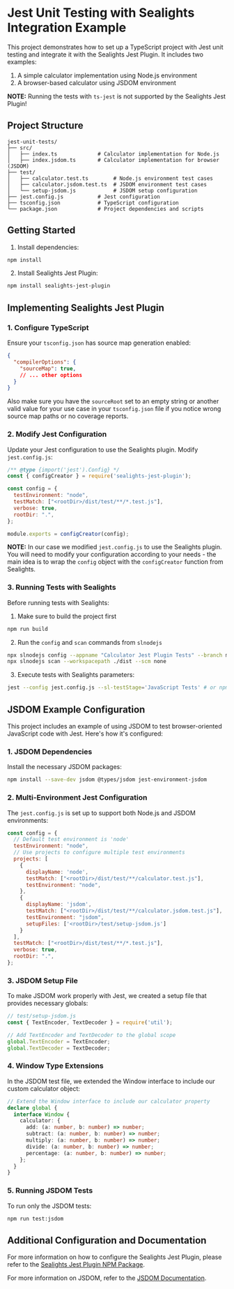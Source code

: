 # Jest Unit Testing with Sealights Integration Example

This project demonstrates how to set up a TypeScript project with Jest unit testing and integrate it with the Sealights Jest Plugin. It includes two examples:
1. A simple calculator implementation using Node.js environment
2. A browser-based calculator using JSDOM environment

**NOTE:** Running the tests with `ts-jest` is not supported by the Sealights Jest Plugin!

## Project Structure

```
jest-unit-tests/
├── src/
│   ├── index.ts             # Calculator implementation for Node.js
│   ├── index.jsdom.ts       # Calculator implementation for browser (JSDOM)
├── test/
│   ├── calculator.test.ts        # Node.js environment test cases
│   ├── calculator.jsdom.test.ts  # JSDOM environment test cases  
│   └── setup-jsdom.js            # JSDOM setup configuration
├── jest.config.js           # Jest configuration
├── tsconfig.json            # TypeScript configuration
└── package.json             # Project dependencies and scripts
```

## Getting Started

1. Install dependencies:
```bash
npm install
```

2. Install Sealights Jest Plugin:
```bash
npm install sealights-jest-plugin
```

## Implementing Sealights Jest Plugin

### 1. Configure TypeScript

Ensure your `tsconfig.json` has source map generation enabled:

```json
{
  "compilerOptions": {
    "sourceMap": true,
    // ... other options
  }
}
```
Also make sure you have the `sourceRoot` set to an empty string or another valid value for your use case in your `tsconfig.json` file if you notice wrong source map paths or no coverage reports.

### 2. Modify Jest Configuration

Update your Jest configuration to use the Sealights plugin. Modify `jest.config.js`:

```javascript
/** @type {import('jest').Config} */
const { configCreator } = require('sealights-jest-plugin');

const config = {
  testEnvironment: "node",
  testMatch: ["<rootDir>/dist/test/**/*.test.js"],
  verbose: true,
  rootDir: ".",
};

module.exports = configCreator(config); 
```
**NOTE:** In our case we modified `jest.config.js` to use the Sealights plugin. You will need to modify your configuration according to your needs - the main idea is to wrap the `config` object with the `configCreator` function from Sealights.

### 3. Running Tests with Sealights

Before running tests with Sealights:
1. Make sure to build the project first
```bash
npm run build
```
2. Run the `config` and `scan` commands from `slnodejs`
```bash
npx slnodejs config --appname "Calculator Jest Plugin Tests" --branch main --build 1
npx slnodejs scan --workspacepath ./dist --scm none
```
3. Execute tests with Sealights parameters:

```bash
jest --config jest.config.js --sl-testStage='JavaScript Tests' # or npm run test:sealights:js
```

## JSDOM Example Configuration

This project includes an example of using JSDOM to test browser-oriented JavaScript code with Jest. Here's how it's configured:

### 1. JSDOM Dependencies

Install the necessary JSDOM packages:

```bash
npm install --save-dev jsdom @types/jsdom jest-environment-jsdom
```

### 2. Multi-Environment Jest Configuration

The `jest.config.js` is set up to support both Node.js and JSDOM environments:

```javascript
const config = {
  // Default test environment is 'node'
  testEnvironment: "node",
  // Use projects to configure multiple test environments
  projects: [
    {
      displayName: 'node',
      testMatch: ["<rootDir>/dist/test/**/calculator.test.js"],
      testEnvironment: "node",
    },
    {
      displayName: 'jsdom',
      testMatch: ["<rootDir>/dist/test/**/calculator.jsdom.test.js"],
      testEnvironment: "jsdom",
      setupFiles: ['<rootDir>/test/setup-jsdom.js']
    }
  ],
  testMatch: ["<rootDir>/dist/test/**/*.test.js"],
  verbose: true,
  rootDir: ".",
};
```

### 3. JSDOM Setup File

To make JSDOM work properly with Jest, we created a setup file that provides necessary globals:

```javascript
// test/setup-jsdom.js
const { TextEncoder, TextDecoder } = require('util');

// Add TextEncoder and TextDecoder to the global scope
global.TextEncoder = TextEncoder;
global.TextDecoder = TextDecoder;
```

### 4. Window Type Extensions

In the JSDOM test file, we extended the Window interface to include our custom calculator object:

```typescript
// Extend the Window interface to include our calculator property
declare global {
  interface Window {
    calculator: {
      add: (a: number, b: number) => number;
      subtract: (a: number, b: number) => number;
      multiply: (a: number, b: number) => number;
      divide: (a: number, b: number) => number;
      percentage: (a: number, b: number) => number;
    };
  }
}
```

### 5. Running JSDOM Tests

To run only the JSDOM tests:

```bash
npm run test:jsdom
```

## Additional Configuration and Documentation

For more information on how to configure the Sealights Jest Plugin, please refer to the [Sealights Jest Plugin NPM Package](https://www.npmjs.com/package/sealights-jest-plugin).

For more information on JSDOM, refer to the [JSDOM Documentation](https://github.com/jsdom/jsdom).
